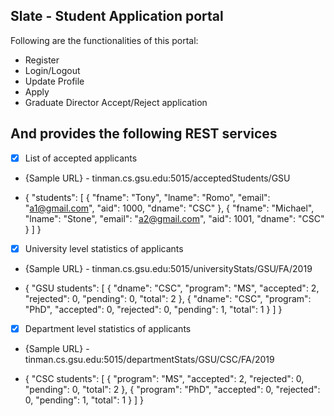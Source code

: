 ## Slate - Student Application portal

Following are the functionalities of this portal:

* Register
* Login/Logout
* Update Profile
* Apply
* Graduate Director Accept/Reject application

## And provides the following REST services

- [X] List of accepted applicants

* {Sample URL} - tinman.cs.gsu.edu:5015/acceptedStudents/GSU
- { "students": [ { "fname": "Tony", "lname": "Romo", "email": "a1@gmail.com", "aid": 1000, "dname": "CSC" }, { "fname": "Michael", "lname": "Stone", "email": "a2@gmail.com", "aid": 1001, "dname": "CSC" } ] }

- [X] University level statistics of applicants

* {Sample URL} - tinman.cs.gsu.edu:5015/universityStats/GSU/FA/2019
- { "GSU students": [ { "dname": "CSC", "program": "MS", "accepted": 2, "rejected": 0, "pending": 0, "total": 2 }, { "dname": "CSC", "program": "PhD", "accepted": 0, "rejected": 0, "pending": 1, "total": 1 } ] }

- [X] Department level statistics of applicants

* {Sample URL} - tinman.cs.gsu.edu:5015/departmentStats/GSU/CSC/FA/2019
- { "CSC students": [ { "program": "MS", "accepted": 2, "rejected": 0, "pending": 0, "total": 2 }, { "program": "PhD", "accepted": 0, "rejected": 0, "pending": 1, "total": 1 } ] }

